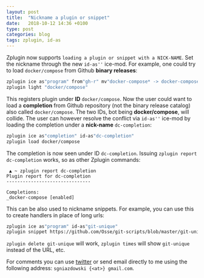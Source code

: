 ```yaml
---
layout: post
title:  "Nickname a plugin or snippet"
date:   2018-10-12 14:36 +0100
type: post
categories: blog
tags: zplugin, id-as
---
```


Zplugin now supports `loading a plugin or snippet with a NICK-NAME`. Set the
nickname through the new `id-as''` ice-mod. For example, one could try to load
`docker/compose` from Github **binary releases**:<!-- more -->

```zsh
zplugin ice as"program" from"gh-r" mv"docker-compose* -> docker-compose"
zplugin light "docker/compose"
```

This registers plugin under **ID** `docker/compose`. Now the user could want to
load a **completion** from Github repository (not the binary release catalog)
also called `docker/compose`. The two IDs, bot being **docker/compose**, will
collide. The user can however resolve the conflict via `id-as''` ice-mod by
loading the completion under a **nick-name** `dc-completion`:

```zsh
zplugin ice as"completion" id-as"dc-completion"
zplugin load docker/compose
```

The completion is now seen under ID `dc-completion`. Issuing `zplugin report
dc-completion` works, so as other Zplugin commands:

```
 ▲ ~ zplugin report dc-completion
Plugin report for dc-completion
-------------------------------

Completions:
_docker-compose [enabled]
```

This can be also used to nickname snippets. For example, you can use this to
create handlers in place of long urls:

```zsh
zplugin ice as"program" id-as"git-unique"
zplugin snippet https://github.com/Osse/git-scripts/blob/master/git-unique
```

`zplugin delete git-unique` will work, `zplugin times` will show `git-unique`
instead of the URL, etc.

For comments you can use [twitter](https://twitter.com/ZdharmaI/status/1041733296827375616)
or send email directly to me using the following address: `sgniazdowski {<at>} gmail.com`.
